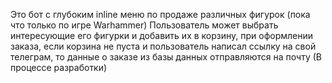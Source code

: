 Это бот с глубоким inline меню по продаже различных фигурок (пока что только по игре Warhammer)
Пользователь может выбрать интересующие его фигурки и добавить их в корзину, при оформлении заказа, если корзина не пуста и пользователь написал ссылку на свой телеграм, то данные о заказе из базы данных отправляются на почту
(В процессе разработки)
